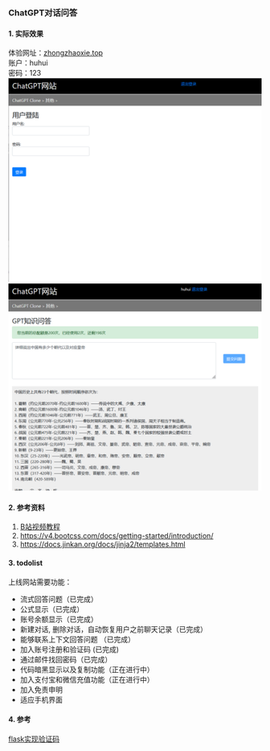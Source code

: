 ### ChatGPT对话问答
#### 1. 实际效果
体验网址：[zhongzhaoxie.top](zhongzhaoxie.top)     
账户：huhui            
密码：123               
![](./imgs/1.png)
![](./imgs/2.png)

#### 2. 参考资料
1. [B站视频教程](https://www.bilibili.com/video/BV1SL411m7ig/?vd_source=12e69465beb2a85d55cc72ffbbda1f23#reply161834820144)         
2. https://v4.bootcss.com/docs/getting-started/introduction/            
3. https://docs.jinkan.org/docs/jinja2/templates.html          

#### 3. todolist
上线网站需要功能：
* 流式回答问题（已完成）
* 公式显示（已完成）
* 账号余额显示（已完成）
* 新建对话, 删除对话，自动恢复用户之前聊天记录（已完成）
* 能够联系上下文回答问题 （已完成）
* 加入账号注册和验证码 (已完成)     
* 通过邮件找回密码（已完成）
* 代码暗黑显示以及复制功能（正在进行中）
* 加入支付宝和微信充值功能（正在进行中）
* 加入免责申明
* 适应手机界面


#### 4. 参考
[flask实现验证码](https://www.cnblogs.com/huxiansheng/p/11987259.html)






